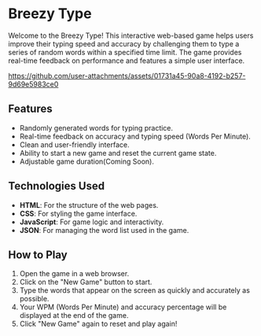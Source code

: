 # Breezy Type

Welcome to the Breezy Type! This interactive web-based game helps users improve their typing speed and accuracy by challenging them to type a series of random words within a specified time limit. The game provides real-time feedback on performance and features a simple user interface.

https://github.com/user-attachments/assets/01731a45-90a8-4192-b257-9d69e5983ce0


## Features

- Randomly generated words for typing practice.
- Real-time feedback on accuracy and typing speed (Words Per Minute).
- Clean and user-friendly interface.
- Ability to start a new game and reset the current game state.
- Adjustable game duration(Coming Soon).

## Technologies Used

- **HTML**: For the structure of the web pages.
- **CSS**: For styling the game interface.
- **JavaScript**: For game logic and interactivity.
- **JSON**: For managing the word list used in the game.

## How to Play

1. Open the game in a web browser.
2. Click on the "New Game" button to start.
3. Type the words that appear on the screen as quickly and accurately as possible.
4. Your WPM (Words Per Minute) and accuracy percentage will be displayed at the end of the game.
5. Click "New Game" again to reset and play again!




